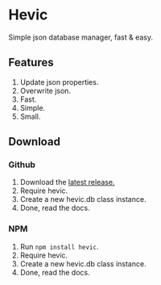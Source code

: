 # Hevic

Simple json database manager, fast & easy.

## Features

1. Update json properties.
2. Overwrite json.
3. Fast.
4. Simple.
5. Small.

## Download

### Github

1. Download the [latest release.](https://github.com/ksplatdev/Hevic/releases/latest)
2. Require hevic.
3. Create a new hevic.db class instance.
4. Done, read the docs.

### NPM

1. Run `npm install hevic`.  
2. Require hevic.
3. Create a new hevic.db class instance.
4. Done, read the docs.
